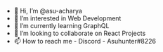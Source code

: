 - 👋 Hi, I’m @asu-acharya
- 👀 I’m interested in Web Development
- 🌱 I’m currently learning GraphQL
- 💞️ I’m looking to collaborate on React Projects
- 📫 How to reach me - Discord - Asuhunter#8226

<!---
asu-acharya/asu-acharya is a ✨ special ✨ repository because its `README.md` (this file) appears on your GitHub profile.
You can click the Preview link to take a look at your changes.
--->
